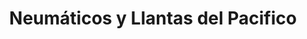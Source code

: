 ---
title: "Neumáticos y Llantas del Pacifico"
url: /las-condes/neumaticos-y-llantas-del-pacifico/
shop: Reifen
---